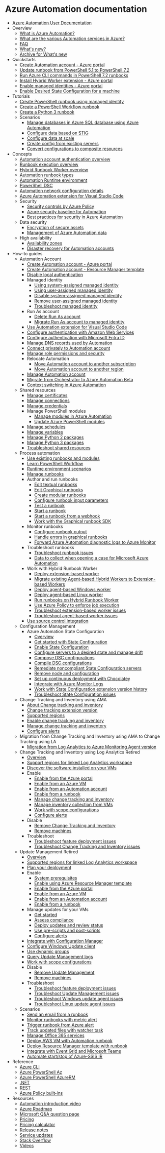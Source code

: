 # Azure Automation documentation
  - [Azure Automation User Documentation](https://learn.microsoft.com/en-us/azure/automation/)
  - Overview
    - [What is Azure Automation?](https://learn.microsoft.com/en-us/azure/automation/overview)
    - [What are the various Automation services in Azure?](https://learn.microsoft.com/en-us/azure/automation/automation-services)
    - [FAQ](https://learn.microsoft.com/en-us/azure/automation/automation-faq)
    - [What's new?](https://learn.microsoft.com/en-us/azure/automation/whats-new)
    - [Archive for What's new](https://learn.microsoft.com/en-us/azure/automation/whats-new-archive)
  - Quickstarts
    - [Create Automation account - Azure portal](https://learn.microsoft.com/en-us/azure/automation/quickstarts/create-azure-automation-account-portal)
    - [Update runbook from PowerShell 5.1 to PowerShell 7.2](https://learn.microsoft.com/en-us/azure/automation/quickstart-update-runbook-in-runtime-environment)
    - [Run Azure CLI commands in PowerShell 7.2 runbooks](https://learn.microsoft.com/en-us/azure/automation/quickstart-cli-support-powershell-runbook-runtime-environment)
    - [Install Hybrid Worker extension - Azure portal](https://learn.microsoft.com/en-us/azure/automation/quickstarts/install-hybrid-worker-extension)
    - [Enable managed identities - Azure portal](https://learn.microsoft.com/en-us/azure/automation/quickstarts/enable-managed-identity)
    - [Enable Desired State Configuration for a machine](https://learn.microsoft.com/en-us/azure/automation/quickstarts/dsc-configuration)
  - Tutorials
    - [Create PowerShell runbook using managed identity](https://learn.microsoft.com/en-us/azure/automation/learn/powershell-runbook-managed-identity)
    - [Create a PowerShell Workflow runbook](https://learn.microsoft.com/en-us/azure/automation/learn/automation-tutorial-runbook-textual)
    - [Create a Python 3 runbook](https://learn.microsoft.com/en-us/azure/automation/learn/automation-tutorial-runbook-textual-python-3)
    - Scenarios
      - [Manage databases in Azure SQL database using Azure Automation](https://learn.microsoft.com/en-us/azure/automation/manage-sql-server-in-automation)
      - [Configure data based on STIG](https://learn.microsoft.com/en-us/azure/automation/automation-dsc-configuration-based-on-stig)
      - [Configure data at scale](https://learn.microsoft.com/en-us/azure/automation/automation-dsc-config-data-at-scale)
      - [Create config from existing servers](https://learn.microsoft.com/en-us/azure/automation/automation-dsc-config-from-server)
      - [Convert configurations to composite resources](https://learn.microsoft.com/en-us/azure/automation/automation-dsc-create-composite)
  - Concepts
    - [Automation account authentication overview](https://learn.microsoft.com/en-us/azure/automation/automation-security-overview)
    - [Runbook execution overview](https://learn.microsoft.com/en-us/azure/automation/automation-runbook-execution)
    - [Hybrid Runbook Worker overview](https://learn.microsoft.com/en-us/azure/automation/automation-hybrid-runbook-worker)
    - [Automation runbook types](https://learn.microsoft.com/en-us/azure/automation/automation-runbook-types)
    - [Automation Runtime environment](https://learn.microsoft.com/en-us/azure/automation/runtime-environment-overview)
    - [PowerShell DSC](https://learn.microsoft.com/powershell/dsc/overview)
    - [Automation network configuration details](https://learn.microsoft.com/en-us/azure/automation/automation-network-configuration)
    - [Azure Automation extension for Visual Studio Code](https://learn.microsoft.com/en-us/azure/automation/automation-runbook-authoring)
    - Security
      - [Security controls by Azure Policy](https://learn.microsoft.com/en-us/azure/automation/security-controls-policy)
      - [Azure security baseline for Automation](https://learn.microsoft.com/security/benchmark/azure/baselines/automation-security-baseline?toc=/azure/automation/TOC.json)
      - [Best practices for security in Azure Automation](https://learn.microsoft.com/en-us/azure/automation/automation-security-guidelines)
    - Data security
      - [Encryption of secure assets](https://learn.microsoft.com/en-us/azure/automation/automation-secure-asset-encryption)
      - [Management of Azure Automation data](https://learn.microsoft.com/en-us/azure/automation/automation-managing-data)
    - High availability
      - [Availability zones](https://learn.microsoft.com/en-us/azure/automation/automation-availability-zones)
      - [Disaster recovery for Automation accounts](https://learn.microsoft.com/en-us/azure/automation/automation-disaster-recovery)
  - How-to guides
    - Automation Account
      - [Create Automation account - Azure portal](https://learn.microsoft.com/en-us/azure/automation/automation-create-standalone-account)
      - [Create Automation account - Resource Manager template](https://learn.microsoft.com/en-us/azure/automation/quickstart-create-automation-account-template)
      - [Disable local authentication](https://learn.microsoft.com/en-us/azure/automation/disable-local-authentication)
      - Managed identity
        - [Using system-assigned managed identity](https://learn.microsoft.com/en-us/azure/automation/enable-managed-identity-for-automation)
        - [Using user-assigned managed identity](https://learn.microsoft.com/en-us/azure/automation/add-user-assigned-identity)
        - [Disable system-assigned managed identity](https://learn.microsoft.com/en-us/azure/automation/disable-managed-identity-for-automation)
        - [Remove user-assigned managed identity](https://learn.microsoft.com/en-us/azure/automation/remove-user-assigned-identity)
        - [Troubleshoot managed identity](https://learn.microsoft.com/en-us/azure/automation/troubleshoot/managed-identity)
      - Run As account
        - [Delete Run As account](https://learn.microsoft.com/en-us/azure/automation/delete-run-as-account)
        - [Migrate Run As account to managed identity](https://learn.microsoft.com/en-us/azure/automation/migrate-run-as-accounts-managed-identity)
      - [Use Automation extension for Visual Studio Code](https://learn.microsoft.com/en-us/azure/automation/how-to/runbook-authoring-extension-for-vscode)
      - [Configure authentication with Amazon Web Services](https://learn.microsoft.com/en-us/azure/automation/automation-config-aws-account)
      - [Configure authentication with Microsoft Entra ID](https://learn.microsoft.com/en-us/azure/automation/automation-use-azure-ad)
      - [Manage DNS records used by Automation](https://learn.microsoft.com/en-us/azure/automation/how-to/automation-region-dns-records)
      - [Connect privately to Automation account](https://learn.microsoft.com/en-us/azure/automation/how-to/private-link-security)
      - [Manage role permissions and security](https://learn.microsoft.com/en-us/azure/automation/automation-role-based-access-control)
      - Relocate Automation
        - [Move Automation account to another subscription](https://learn.microsoft.com/en-us/azure/automation/how-to/move-account)
        - [Move Automation account to another region](https://learn.microsoft.com/en-us/azure/operational-excellence/relocation-automation?toc=/azure/private-link/toc.json)
      - [Manage Automation account](https://learn.microsoft.com/en-us/azure/automation/delete-account)
      - [Migrate from Orchestrator to Azure Automation Beta](https://learn.microsoft.com/en-us/azure/automation/automation-orchestrator-migration)
      - [Context switching in Azure Automation](https://learn.microsoft.com/en-us/azure/automation/context-switching)
    - Shared resources
      - [Manage certificates](https://learn.microsoft.com/en-us/azure/automation/shared-resources/certificates)
      - [Manage connections](https://learn.microsoft.com/en-us/azure/automation/automation-connections)
      - [Manage credentials](https://learn.microsoft.com/en-us/azure/automation/shared-resources/credentials)
      - Manage PowerShell modules
        - [Manage modules in Azure Automation](https://learn.microsoft.com/en-us/azure/automation/shared-resources/modules)
        - [Update Azure PowerShell modules](https://learn.microsoft.com/en-us/azure/automation/automation-update-azure-modules)
      - [Manage schedules](https://learn.microsoft.com/en-us/azure/automation/shared-resources/schedules)
      - [Manage variables](https://learn.microsoft.com/en-us/azure/automation/shared-resources/variables)
      - [Manage Python 2 packages](https://learn.microsoft.com/en-us/azure/automation/python-packages)
      - [Manage Python 3 packages](https://learn.microsoft.com/en-us/azure/automation/python-3-packages)
      - [Troubleshoot shared resources](https://learn.microsoft.com/en-us/azure/automation/troubleshoot/shared-resources)
    - Process automation
      - [Use existing runbooks and modules](https://learn.microsoft.com/en-us/azure/automation/automation-runbook-gallery)
      - [Learn PowerShell Workflow](https://learn.microsoft.com/en-us/azure/automation/automation-powershell-workflow)
      - [Runtime environment scenarios](https://learn.microsoft.com/en-us/azure/automation/manage-runtime-environment)
      - [Manage runbooks](https://learn.microsoft.com/en-us/azure/automation/manage-runbooks)
      - Author and run runbooks
        - [Edit textual runbooks](https://learn.microsoft.com/en-us/azure/automation/automation-edit-textual-runbook)
        - [Edit Graphical runbooks](https://learn.microsoft.com/en-us/azure/automation/automation-graphical-authoring-intro)
        - [Create modular runbooks](https://learn.microsoft.com/en-us/azure/automation/automation-child-runbooks)
        - [Configure runbook input parameters](https://learn.microsoft.com/en-us/azure/automation/runbook-input-parameters)
        - [Test a runbook](https://learn.microsoft.com/en-us/azure/automation/manage-runbooks)
        - [Start a runbook](https://learn.microsoft.com/en-us/azure/automation/start-runbooks)
        - [Start a runbook from a webhook](https://learn.microsoft.com/en-us/azure/automation/automation-webhooks)
        - [Work with the Graphical runbook SDK](https://learn.microsoft.com/en-us/azure/automation/graphical-runbook-sdk)
      - Monitor runbooks
        - [Configure runbook output](https://learn.microsoft.com/en-us/azure/automation/automation-runbook-output-and-messages)
        - [Handle errors in graphical runbooks](https://learn.microsoft.com/en-us/azure/automation/automation-runbook-graphical-error-handling)
        - [Forward Azure Automation diagnostic logs to Azure Monitor](https://learn.microsoft.com/en-us/azure/automation/automation-manage-send-joblogs-log-analytics)
      - Troubleshoot runbooks
        - [Troubleshoot runbook issues](https://learn.microsoft.com/en-us/azure/automation/troubleshoot/runbooks)
        - [Data to collect when opening a case for Microsoft Azure Automation](https://learn.microsoft.com/en-us/azure/automation/troubleshoot/collect-data-microsoft-azure-automation-case)
      - Work with Hybrid Runbook Worker
        - [Deploy extension-based worker](https://learn.microsoft.com/en-us/azure/automation/extension-based-hybrid-runbook-worker-install)
        - [Migrate existing Agent-based Hybrid Workers to Extension-based Workers](https://learn.microsoft.com/en-us/azure/automation/migrate-existing-agent-based-hybrid-worker-to-extension-based-workers)
        - [Deploy agent-based Windows worker](https://learn.microsoft.com/en-us/azure/automation/automation-windows-hrw-install)
        - [Deploy agent-based Linux worker](https://learn.microsoft.com/en-us/azure/automation/automation-linux-hrw-install)
        - [Run runbooks on Hybrid Runbook Worker](https://learn.microsoft.com/en-us/azure/automation/automation-hrw-run-runbooks)
        - [Use Azure Policy to enforce job execution](https://learn.microsoft.com/en-us/azure/automation/enforce-job-execution-hybrid-worker)
        - [Troubleshoot extension-based worker issues](https://learn.microsoft.com/en-us/azure/automation/troubleshoot/extension-based-hybrid-runbook-worker)
        - [Troubleshoot agent-based worker issues](https://learn.microsoft.com/en-us/azure/automation/troubleshoot/hybrid-runbook-worker)
      - [Use source control integration](https://learn.microsoft.com/en-us/azure/automation/source-control-integration)
    - Configuration Management
      - Azure Automation State Configuration
        - [Overview](https://learn.microsoft.com/en-us/azure/automation/automation-dsc-overview)
        - [Get started with State Configuration](https://learn.microsoft.com/en-us/azure/automation/automation-dsc-getting-started)
        - [Enable State Configuration](https://learn.microsoft.com/en-us/azure/automation/automation-dsc-onboarding)
        - [Configure servers to a desired state and manage drift](https://learn.microsoft.com/en-us/azure/automation/tutorial-configure-servers-desired-state)
        - [Compose DSC configurations](https://learn.microsoft.com/en-us/azure/automation/compose-configurationwithcompositeresources)
        - [Compile DSC configurations](https://learn.microsoft.com/en-us/azure/automation/automation-dsc-compile)
        - [Remediate noncompliant State Configuration servers](https://learn.microsoft.com/en-us/azure/automation/automation-dsc-remediate)
        - [Remove node and configuration](https://learn.microsoft.com/en-us/azure/automation/state-configuration/remove-node-and-configuration-package)
        - [Set up continuous deployment with Chocolatey](https://learn.microsoft.com/en-us/azure/automation/automation-dsc-cd-chocolatey)
        - [Integrate with Azure Monitor Logs](https://learn.microsoft.com/en-us/azure/automation/automation-dsc-diagnostics)
        - [Work with State Configuration extension version history](https://learn.microsoft.com/en-us/azure/automation/automation-dsc-extension-history)
        - [Troubleshoot State Configuration issues](https://learn.microsoft.com/en-us/azure/automation/troubleshoot/desired-state-configuration)
    - Change Tracking and Inventory using AMA
      - [About Change tracking and inventory](https://learn.microsoft.com/en-us/azure/automation/change-tracking/overview-monitoring-agent)
      - [Change tracking extension version](https://learn.microsoft.com/en-us/azure/automation/change-tracking/extension-version-details)
      - [Supported regions](https://learn.microsoft.com/en-us/azure/automation/change-tracking/region-mappings-monitoring-agent)
      - [Enable change tracking and inventory](https://learn.microsoft.com/en-us/azure/automation/change-tracking/enable-vms-monitoring-agent)
      - [Manage change tracking and inventory](https://learn.microsoft.com/en-us/azure/automation/change-tracking/manage-change-tracking-monitoring-agent)
      - [Configure alerts](https://learn.microsoft.com/en-us/azure/automation/change-tracking/configure-alerts)
    - Migration from Change Tracking and Inventory using AMA to Change Tracking using LA
      - [Migration from Log Analytics to Azure Monitoring Agent version](https://learn.microsoft.com/en-us/azure/automation/change-tracking/guidance-migration-log-analytics-monitoring-agent)
    - Change Tracking and Inventory using Log Analytics Retired
      - [Overview](https://learn.microsoft.com/en-us/azure/automation/change-tracking/overview)
      - [Support regions for linked Log Analytics workspace](https://learn.microsoft.com/en-us/azure/automation/how-to/region-mappings)
      - [Discover the software installed on your VMs](https://learn.microsoft.com/en-us/azure/automation/automation-tutorial-installed-software)
      - Enable
        - [Enable from the Azure portal](https://learn.microsoft.com/en-us/azure/automation/change-tracking/enable-from-portal)
        - [Enable from an Azure VM](https://learn.microsoft.com/en-us/azure/automation/change-tracking/enable-from-vm)
        - [Enable from an Automation account](https://learn.microsoft.com/en-us/azure/automation/change-tracking/enable-from-automation-account)
        - [Enable from a runbook](https://learn.microsoft.com/en-us/azure/automation/change-tracking/enable-from-runbook)
        - [Manage change tracking and inventory](https://learn.microsoft.com/en-us/azure/automation/change-tracking/manage-change-tracking)
        - [Manage inventory collection from VMs](https://learn.microsoft.com/en-us/azure/automation/change-tracking/manage-inventory-vms)
        - [Work with scope configurations](https://learn.microsoft.com/en-us/azure/automation/change-tracking/manage-scope-configurations)
        - [Configure alerts](https://learn.microsoft.com/en-us/azure/automation/change-tracking/configure-alerts)
      - Disable
        - [Remove Change Tracking and Inventory](https://learn.microsoft.com/en-us/azure/automation/change-tracking/remove-feature)
        - [Remove machines](https://learn.microsoft.com/en-us/azure/automation/change-tracking/remove-vms-from-change-tracking)
      - Troubleshoot
        - [Troubleshoot feature deployment issues](https://learn.microsoft.com/en-us/azure/automation/troubleshoot/onboarding)
        - [Troubleshoot Change Tracking and Inventory issues](https://learn.microsoft.com/en-us/azure/automation/troubleshoot/change-tracking)
    - Update Management Retired
      - [Overview](https://learn.microsoft.com/en-us/azure/automation/update-management/overview)
      - [Supported regions for linked Log Analytics workspace](https://learn.microsoft.com/en-us/azure/automation/how-to/region-mappings)
      - [Plan your deployment](https://learn.microsoft.com/en-us/azure/automation/update-management/plan-deployment)
      - Enable
        - [System prerequisites](https://learn.microsoft.com/en-us/azure/automation/update-management/operating-system-requirements)
        - [Enable using Azure Resource Manager template](https://learn.microsoft.com/en-us/azure/automation/update-management/enable-from-template)
        - [Enable from the Azure portal](https://learn.microsoft.com/en-us/azure/automation/update-management/enable-from-portal)
        - [Enable from an Azure VM](https://learn.microsoft.com/en-us/azure/automation/update-management/enable-from-vm)
        - [Enable from an Automation account](https://learn.microsoft.com/en-us/azure/automation/update-management/enable-from-automation-account)
        - [Enable from a runbook](https://learn.microsoft.com/en-us/azure/automation/update-management/enable-from-runbook)
      - Manage updates for your VMs
        - [Get started](https://learn.microsoft.com/en-us/azure/automation/update-management/manage-updates-for-vm)
        - [Assess compliance](https://learn.microsoft.com/en-us/azure/automation/update-management/view-update-assessments)
        - [Deploy updates and review status](https://learn.microsoft.com/en-us/azure/automation/update-management/deploy-updates)
        - [Use pre-scripts and post-scripts](https://learn.microsoft.com/en-us/azure/automation/update-management/pre-post-scripts)
        - [Configure alerts](https://learn.microsoft.com/en-us/azure/automation/update-management/configure-alerts)
      - [Integrate with Configuration Manager](https://learn.microsoft.com/en-us/azure/automation/update-management/mecmintegration)
      - [Configure Windows Update client](https://learn.microsoft.com/en-us/azure/automation/update-management/configure-wuagent)
      - [Use dynamic groups](https://learn.microsoft.com/en-us/azure/automation/update-management/configure-groups)
      - [Query Update Management logs](https://learn.microsoft.com/en-us/azure/automation/update-management/query-logs)
      - [Work with scope configurations](https://learn.microsoft.com/en-us/azure/automation/update-management/scope-configuration)
      - Disable
        - [Remove Update Management](https://learn.microsoft.com/en-us/azure/automation/update-management/remove-feature)
        - [Remove machines](https://learn.microsoft.com/en-us/azure/automation/update-management/remove-vms)
      - Troubleshoot
        - [Troubleshoot feature deployment issues](https://learn.microsoft.com/en-us/azure/automation/troubleshoot/onboarding)
        - [Troubleshoot Update Management issues](https://learn.microsoft.com/en-us/azure/automation/troubleshoot/update-management)
        - [Troubleshoot Windows update agent issues](https://learn.microsoft.com/en-us/azure/automation/troubleshoot/update-agent-issues)
        - [Troubleshoot Linux update agent issues](https://learn.microsoft.com/en-us/azure/automation/troubleshoot/update-agent-issues-linux)
    - Scenarios
      - [Send an email from a runbook](https://learn.microsoft.com/en-us/azure/automation/automation-send-email)
      - [Monitor runbooks with metric alert](https://learn.microsoft.com/en-us/azure/automation/automation-alert-metric)
      - [Trigger runbook from Azure alert](https://learn.microsoft.com/en-us/azure/automation/automation-create-alert-triggered-runbook)
      - [Track updated files with watcher task](https://learn.microsoft.com/en-us/azure/automation/automation-scenario-using-watcher-task)
      - [Manage Office 365 services](https://learn.microsoft.com/en-us/azure/automation/manage-office-365)
      - [Deploy AWS VM with Automation runbook](https://learn.microsoft.com/en-us/azure/automation/automation-scenario-aws-deployment)
      - [Deploy Resource Manager template with runbook](https://learn.microsoft.com/en-us/azure/automation/automation-deploy-template-runbook)
      - [Integrate with Event Grid and Microsoft Teams](https://learn.microsoft.com/en-us/azure/event-grid/ensure-tags-exists-on-new-virtual-machines)
      - [Automate start/stop of Azure-SSIS IR](https://learn.microsoft.com/en-us/azure/data-factory/how-to-schedule-azure-ssis-integration-runtime)
  - Reference
    - [Azure CLI](https://learn.microsoft.com/cli/azure/automation)
    - [Azure PowerShell Az](https://learn.microsoft.com/powershell/module/az.automation/)
    - [Azure PowerShell AzureRM](https://learn.microsoft.com/powershell/module/azurerm.automation/)
    - [.NET](https://learn.microsoft.com/dotnet/api/microsoft.azure.management.automation)
    - [REST](https://learn.microsoft.com/rest/api/automation/)
    - [Azure Policy built-ins](https://learn.microsoft.com/en-us/azure/automation/policy-reference)
  - Resources
    - [Automation introduction video](https://azure.microsoft.com/documentation/videos/azure-automation-101-with-powershell-and-eamon-o-reilly/)
    - [Azure Roadmap](https://azure.microsoft.com/roadmap/?category=management-tools&query=automation)
    - [Microsoft Q&A question page](https://learn.microsoft.com/answers/topics/azure-automation.html)
    - [Pricing](https://azure.microsoft.com/pricing/details/automation/)
    - [Pricing calculator](https://azure.microsoft.com/pricing/calculator/)
    - [Release notes](https://azure.microsoft.com/updates/?product=automation)
    - [Service updates](https://azure.microsoft.com/updates/?product=automation)
    - [Stack Overflow](https://stackoverflow.com/questions/tagged/azure-automation)
    - [Videos](https://azure.microsoft.com/documentation/videos/index/?services=automation)
